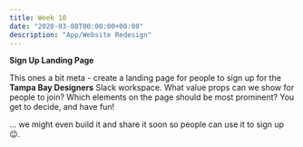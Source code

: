 ```yaml
---
title: Week 10
date: "2020-03-08T00:00:00+00:00"
description: "App/Website Redesign"
---
```


**Sign Up Landing Page**

This ones a bit meta - create a landing page for people to sign up for the **Tampa Bay Designers** Slack workspace. What value props can we show for people to join? Which elements on the page should be most prominent? You get to decide, and have fun!

... we might even build it and share it soon so people can use it to sign up 😉.